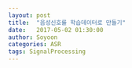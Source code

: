 ```yaml
---
layout: post
title:  "음성신호를 학습데이터로 만들기"
date:   2017-05-02 01:30:00
author: Soyoon
categories: ASR
tags: SignalProcessing
---
```

